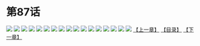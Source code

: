 # 第87话
![](https://s2.baozimh.com/scomic/yuekanshaonuyeqijun-chunquan/0/91-smfh/1.jpg)
![](https://s2.baozimh.com/scomic/yuekanshaonuyeqijun-chunquan/0/91-smfh/2.jpg)
![](https://s2.baozimh.com/scomic/yuekanshaonuyeqijun-chunquan/0/91-smfh/3.jpg)
![](https://s2.baozimh.com/scomic/yuekanshaonuyeqijun-chunquan/0/91-smfh/4.jpg)
![](https://s2.baozimh.com/scomic/yuekanshaonuyeqijun-chunquan/0/91-smfh/5.jpg)
![](https://s2.baozimh.com/scomic/yuekanshaonuyeqijun-chunquan/0/91-smfh/6.jpg)
![](https://s2.baozimh.com/scomic/yuekanshaonuyeqijun-chunquan/0/91-smfh/7.jpg)
![](https://s2.baozimh.com/scomic/yuekanshaonuyeqijun-chunquan/0/91-smfh/8.jpg)
![](https://s2.baozimh.com/scomic/yuekanshaonuyeqijun-chunquan/0/91-smfh/9.jpg)
![](https://s2.baozimh.com/scomic/yuekanshaonuyeqijun-chunquan/0/91-smfh/10.jpg)
![](https://s2.baozimh.com/scomic/yuekanshaonuyeqijun-chunquan/0/91-smfh/11.jpg)
![](https://s2.baozimh.com/scomic/yuekanshaonuyeqijun-chunquan/0/91-smfh/12.jpg)
![](https://s2.baozimh.com/scomic/yuekanshaonuyeqijun-chunquan/0/91-smfh/13.jpg)
![](https://s2.baozimh.com/scomic/yuekanshaonuyeqijun-chunquan/0/91-smfh/14.jpg)
![](https://s2.baozimh.com/scomic/yuekanshaonuyeqijun-chunquan/0/91-smfh/15.jpg)
![](https://s2.baozimh.com/scomic/yuekanshaonuyeqijun-chunquan/0/91-smfh/16.jpg)
![](https://s2.baozimh.com/scomic/yuekanshaonuyeqijun-chunquan/0/91-smfh/17.jpg)
[【上一章】](./91.md)
[【目录】](./README.md)
[【下一章】](./93.md)
